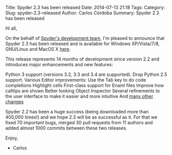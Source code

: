 Title: Spyder 2.3 has been released
Date: 2014-07-13 21:18
Tags: 
Category: 
Slug: spyder-2.3-released
Author: Carlos Córdoba
Summary: Spyder 2.3 has been released

Hi all,

On the behalf of [Spyder's development team](http://code.google.com/p/spyderlib/people/list), I'm pleased to announce that Spyder 2.3 has been released and is available for Windows XP/Vista/7/8, GNU/Linux and MacOS X [here](https://bitbucket.org/spyder-ide/spyderlib/downloads).

This release represents 14 months of development since version 2.2 and introduces major enhancements and new features:
 
Python 3 support (versions 3.2, 3.3 and 3.4 are supported).
Drop Python 2.5 support.
Various Editor improvements:
Use the Tab key to do code completions
Highlight cells
First-class support for Enaml files
Improve how calltips are shown
Better looking Object Inspector
Several refinements to the user interface to make it easier and more intuitive 
And [many other changes](http://code.google.com/p/spyderlib/wiki/ChangeLog)

Spyder 2.2 has been a huge success (being downloaded more than 400,000 times!) and we hope 2.3 will be as successful as it. For that we fixed 70 important bugs, merged 30 pull requests from 11 authors and added almost 1000 commits between these two releases.

Enjoy,
- Carlos
